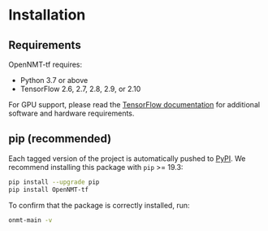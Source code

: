 # Installation

## Requirements

OpenNMT-tf requires:

* Python 3.7 or above
* TensorFlow 2.6, 2.7, 2.8, 2.9, or 2.10

For GPU support, please read the [TensorFlow documentation](https://www.tensorflow.org/install/gpu) for additional software and hardware requirements.

## pip (recommended)

Each tagged version of the project is automatically pushed to [PyPI](https://pypi.org/project/OpenNMT-tf/). We recommend installing this package with `pip` >= 19.3:

```bash
pip install --upgrade pip
pip install OpenNMT-tf
```

To confirm that the package is correctly installed, run:

```bash
onmt-main -v
```
